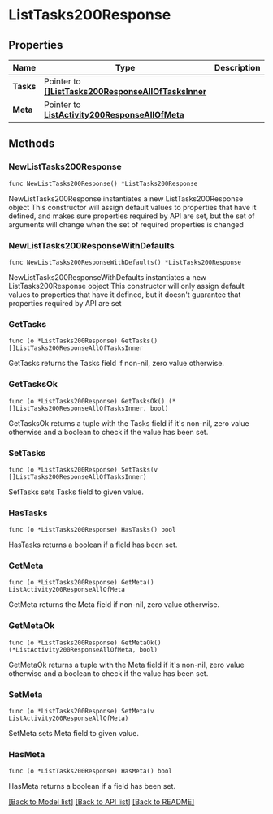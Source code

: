 # ListTasks200Response

## Properties

Name | Type | Description | Notes
------------ | ------------- | ------------- | -------------
**Tasks** | Pointer to [**[]ListTasks200ResponseAllOfTasksInner**](ListTasks200ResponseAllOfTasksInner.md) |  | [optional] 
**Meta** | Pointer to [**ListActivity200ResponseAllOfMeta**](ListActivity200ResponseAllOfMeta.md) |  | [optional] 

## Methods

### NewListTasks200Response

`func NewListTasks200Response() *ListTasks200Response`

NewListTasks200Response instantiates a new ListTasks200Response object
This constructor will assign default values to properties that have it defined,
and makes sure properties required by API are set, but the set of arguments
will change when the set of required properties is changed

### NewListTasks200ResponseWithDefaults

`func NewListTasks200ResponseWithDefaults() *ListTasks200Response`

NewListTasks200ResponseWithDefaults instantiates a new ListTasks200Response object
This constructor will only assign default values to properties that have it defined,
but it doesn't guarantee that properties required by API are set

### GetTasks

`func (o *ListTasks200Response) GetTasks() []ListTasks200ResponseAllOfTasksInner`

GetTasks returns the Tasks field if non-nil, zero value otherwise.

### GetTasksOk

`func (o *ListTasks200Response) GetTasksOk() (*[]ListTasks200ResponseAllOfTasksInner, bool)`

GetTasksOk returns a tuple with the Tasks field if it's non-nil, zero value otherwise
and a boolean to check if the value has been set.

### SetTasks

`func (o *ListTasks200Response) SetTasks(v []ListTasks200ResponseAllOfTasksInner)`

SetTasks sets Tasks field to given value.

### HasTasks

`func (o *ListTasks200Response) HasTasks() bool`

HasTasks returns a boolean if a field has been set.

### GetMeta

`func (o *ListTasks200Response) GetMeta() ListActivity200ResponseAllOfMeta`

GetMeta returns the Meta field if non-nil, zero value otherwise.

### GetMetaOk

`func (o *ListTasks200Response) GetMetaOk() (*ListActivity200ResponseAllOfMeta, bool)`

GetMetaOk returns a tuple with the Meta field if it's non-nil, zero value otherwise
and a boolean to check if the value has been set.

### SetMeta

`func (o *ListTasks200Response) SetMeta(v ListActivity200ResponseAllOfMeta)`

SetMeta sets Meta field to given value.

### HasMeta

`func (o *ListTasks200Response) HasMeta() bool`

HasMeta returns a boolean if a field has been set.


[[Back to Model list]](../README.md#documentation-for-models) [[Back to API list]](../README.md#documentation-for-api-endpoints) [[Back to README]](../README.md)


